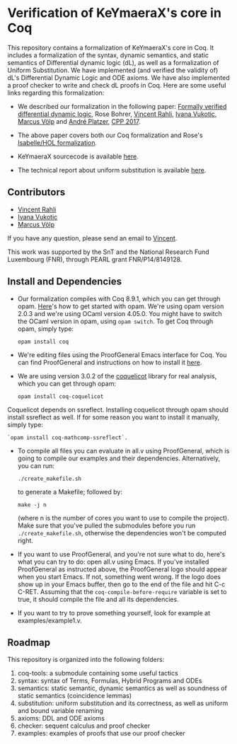 Verification of KeYmaeraX's core in Coq
=======================================


This repository contains a formalization of KeYmaeraX's core in Coq.
It includes a formalization of the syntax, dynamic semantics, and
static semantics of Differential dynamic logic (dL), as well as a
formalization of Uniform Substitution.  We have implemented (and
verified the validity of) dL's Differential Dynamic Logic and ODE
axioms.  We have also implemented a proof checker to write and check
dL proofs in Coq.  Here are some useful links regarding this
formalization:

* We described our formalization in the following paper:
  [Formally verified differential dynamic logic](http://dx.doi.org/10.1145/3018610.3018616),
  Rose Bohrer,
  [Vincent Rahli](http://www.cs.bham.ac.uk/~rahliv/),
  [Ivana Vukotic](http://wwwen.uni.lu/snt/people/ivana_vukotic),
  [Marcus Völp](http://wwwen.uni.lu/snt/people/marcus_voelp)
  and [André Platzer](http://symbolaris.com),
  [CPP 2017](http://cpp2017.mpi-sws.org).

* The above paper covers both our Coq formalization and
  Rose's
  [Isabelle/HOL formalization](https://github.com/LS-Lab/Isabelle-dL).

* KeYmaeraX sourcecode is available
[here](https://github.com/LS-Lab/KeYmaeraX-release).

* The technical report about uniform substitution is available
[here](http://arxiv.org/pdf/1601.06183.pdf).


Contributors
------------

* [Vincent Rahli](http://www.cs.bham.ac.uk/~rahliv/)
* [Ivana Vukotic](http://wwwen.uni.lu/snt/people/ivana_vukotic)
* [Marcus Völp](http://wwwen.uni.lu/snt/people/marcus_voelp)

If you have any question, please send an email to
[Vincent](http://www.cs.bham.ac.uk/~rahliv/).

This work was supported by the SnT and the National Research Fund
Luxembourg (FNR), through PEARL grant FNR/P14/8149128.


Install and Dependencies
------------------------


* Our formalization compiles with Coq 8.9.1, which you can get through
opam.  [Here](https://opam.ocaml.org/doc/Usage.html)'s how to get
started with opam.  We're using opam version 2.0.3 and we're using
OCaml version 4.05.0.  You might have to switch the OCaml version in
opam, using `opam switch`.  To get Coq through opam, simply type:

    `opam install coq`

* We're editing files using the ProofGeneral Emacs interface for Coq.
You can find ProofGeneral and instructions on how to install it
[here](https://proofgeneral.github.io/).

* We are using version 3.0.2 of the
[coquelicot](http://coquelicot.saclay.inria.fr/) library for real
analysis, which you can get through opam:

   `opam install coq-coquelicot`

Coquelicot depends on ssreflect.  Installing coquelicot through opam
should install ssreflect as well.  If for some reason you want to
install it manually, simply type:

    `opam install coq-mathcomp-ssreflect`.

* To compile all files you can evaluate in all.v using ProofGeneral,
which is going to compile our examples and their dependencies.
Alternatively, you can run:

    `./create_makefile.sh`

    to generate a Makefile; followed by:

    `make -j n`

    (where n is the number of cores you want to use to compile the
project).  Make sure that you've pulled the submodules before you run
`./create_makefile.sh`, otherwise the dependencies won't be computed
right.

* If you want to use ProofGeneral, and you're not sure what to do,
here's what you can try to do: open all.v using Emacs. If you've
installed ProofGeneral as instructed above, the ProofGeneral logo
should appear when you start Emacs. If not, something went wrong. If
the logo does show up in your Emacs buffer, then go to the end of the
file and hit C-c C-RET. Assuming that the `coq-compile-before-require`
variable is set to true, it should compile the file and all its
dependencies.

* If you want to try to prove something yourself, look for example
at examples/example1.v.


Roadmap
-------


This repository is organized into the following folders:

1. coq-tools: a submodule containing some useful tactics
2. syntax: syntax of Terms, Formulas, Hybrid Programs and ODEs
3. semantics: static semantic, dynamic semantics as well as
     soundness of static semantics (coincidence lemmas)
4. substitution: uniform substitution and its
     correctness, as well as uniform and bound
     variable renaming
5. axioms: DDL and ODE axioms
6. checker: sequent calculus and proof checker
6. examples: examples of proofs that use our proof checker
